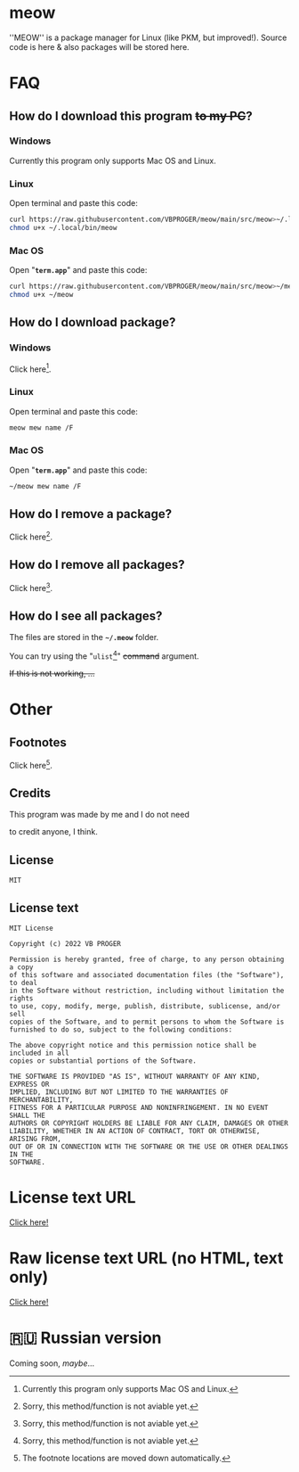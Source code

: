 # meow
''MEOW'' is a package manager for Linux (like PKM, but improved!). Source code is here &amp; also packages will be stored here.
# FAQ
## How do I download this program ~~to my PC~~?
### Windows
Currently this program only supports Mac OS and Linux.
### Linux
Open terminal and paste this code:
```bash
curl https://raw.githubusercontent.com/VBPROGER/meow/main/src/meow>~/.local/bin/meow 2>/dev/null;
chmod u+x ~/.local/bin/meow
```
### Mac OS
Open "**`term.app`**" and paste this code:
```bash
curl https://raw.githubusercontent.com/VBPROGER/meow/main/src/meow>~/meow 2>/dev/null;
chmod u+x ~/meow
```
## How do I download package?
### Windows
Click here[^notsupported].
### Linux
Open terminal and paste this code:
```bash
meow mew name /F
```
### Mac OS
Open "**`term.app`**" and paste this code:
```bash
~/meow mew name /F
```
## How do I remove a package?
Click here[^notaviablemethod].
## How do I remove all packages?
Click here[^notaviablemethod].
## How do I see all packages?
The files are stored in the **`~/.meow`** folder.

You can try using the "`ulist`[^notaviablemethod]" ~~command~~ argument.

~~If this is not working, ...~~
<br>
# Other
## Footnotes
Click here[^footnotesmoved].
[^footnotesmoved]: The footnote locations are moved down automatically.
[^notsupported]: Currently this program only supports Mac OS and Linux.
[^notaviablemethod]: Sorry, this method/function is not aviable yet.
## Credits
This program was made by me and I do not need

to credit anyone, I think.
## License
`MIT`
## License text
```text/plain
MIT License

Copyright (c) 2022 VB PROGER

Permission is hereby granted, free of charge, to any person obtaining a copy
of this software and associated documentation files (the "Software"), to deal
in the Software without restriction, including without limitation the rights
to use, copy, modify, merge, publish, distribute, sublicense, and/or sell
copies of the Software, and to permit persons to whom the Software is
furnished to do so, subject to the following conditions:

The above copyright notice and this permission notice shall be included in all
copies or substantial portions of the Software.

THE SOFTWARE IS PROVIDED "AS IS", WITHOUT WARRANTY OF ANY KIND, EXPRESS OR
IMPLIED, INCLUDING BUT NOT LIMITED TO THE WARRANTIES OF MERCHANTABILITY,
FITNESS FOR A PARTICULAR PURPOSE AND NONINFRINGEMENT. IN NO EVENT SHALL THE
AUTHORS OR COPYRIGHT HOLDERS BE LIABLE FOR ANY CLAIM, DAMAGES OR OTHER
LIABILITY, WHETHER IN AN ACTION OF CONTRACT, TORT OR OTHERWISE, ARISING FROM,
OUT OF OR IN CONNECTION WITH THE SOFTWARE OR THE USE OR OTHER DEALINGS IN THE
SOFTWARE.
```
# License text URL
[Click here!](https://github.com/VBPROGER/meow/blob/main/LICENSE)
# Raw license text URL (no HTML, text only)
[Click here!](https://raw.githubusercontent.com/VBPROGER/meow/main/LICENSE)
# 🇷🇺 Russian version
Coming soon, *maybe*...
